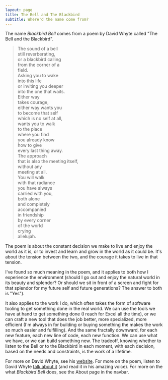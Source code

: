 ```yaml
---
layout: page
title: The Bell and The Blackbird
subtitle: Where'd the name come from?
---
```

The name _Blackbird Bell_ comes from a poem by David Whyte called "The Bell and the Blackbird".  

> The sound of a bell \
> still reverberating,\
> or a blackbird calling\
> from the corner of a\
> field.\
> Asking you to wake\
> into this life\
> or inviting you deeper\
> into the one that waits.\
> Either way\
> takes courage,\
> either way wants you\
> to become that self \
> which is no self at all,\
> wants you to walk \
> to the place\
> where you find\
> you already know\
> how to give\
> every last thing away.\
> The approach\
> that is also the meeting itself,\
> without any\
> meeting at all.\
> You will walk\
> with that radiance\
> you have always\
> carried with you,\
> both alone\
> and completely\
> accompanied\
> in friendship\
> by every corner\
> of the world\
> crying\
> allelujah.

The poem is about the constant decision we make to live and enjoy the world as it is, or to invest and learn and grow in the world as it could be.  It's about the tension between the two, and the courage it takes to live in that tension.  

I've found so much meaning in the poem, and it applies to both how I experience the environment (should I go out and enjoy the natural world in its beauty and splendor? Or should we sit in front of a screen and fight for that splendor for my future self and future generations? The answer to both is "Yes").

It also applies to the work I do, which often takes the form of software tooling to get something done in the real world. We can use the tools we have at hand to get something done (I reach for Excel all the time), or we can craft a new tool that does the job better, more specialized, more efficient (I'm always in for building or buying something the makes the work so much easier and fulfilling).  And the same fractally downward, for each new feature, each new line of code, each new function.  We can use what we have, or we can build something new.  The tradeoff, knowing whether to listen to the Bell or to the Blackbird in each moment, with each decision, based on the needs and constraints, is the work of a lifetime.

For more on David Whyte, see his [website](https://davidwhyte.com/).  For more on the poem, listen to David Whyte [talk about it](https://dynamic.wakingup.com/course/COE3D4397) (and read it in his amazing voice).  For more on the what _Blackbird Bell_ does, see the About page in the navbar.